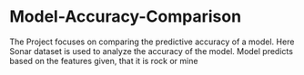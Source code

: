# Model-Accuracy-Comparison
The Project focuses on comparing the predictive accuracy of a model. Here Sonar dataset is used to analyze the accuracy of the model. Model predicts based on the features given, that it is rock or mine   
